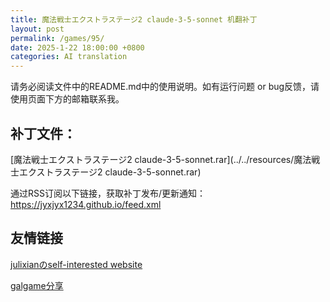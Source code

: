 ```yaml
---
title: 魔法戦士エクストラステージ2 claude-3-5-sonnet 机翻补丁
layout: post
permalink: /games/95/
date: 2025-1-22 18:00:00 +0800
categories: AI translation
---
```



请务必阅读文件中的README.md中的使用说明。如有运行问题 or bug反馈，请使用页面下方的邮箱联系我。

## 补丁文件：

[魔法戦士エクストラステージ2 claude-3-5-sonnet.rar](../../resources/魔法戦士エクストラステージ2 claude-3-5-sonnet.rar)

 

通过RSS订阅以下链接，获取补丁发布/更新通知：https://jyxjyx1234.github.io/feed.xml

## 友情链接

[julixianのself-interested website](https://julixian-siw.worldsystem.top/) 

[galgame分享](https://t.me/galgpt)